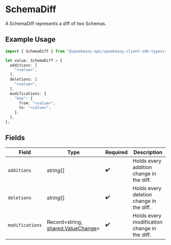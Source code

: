 # SchemaDiff

A SchemaDiff represents a diff of two Schemas.

## Example Usage

```typescript
import { SchemaDiff } from "@speakeasy-api/speakeasy-client-sdk-typescript/sdk/models/shared";

let value: SchemaDiff = {
  additions: [
    "<value>",
  ],
  deletions: [
    "<value>",
  ],
  modifications: {
    "key": {
      from: "<value>",
      to: "<value>",
    },
  },
};
```

## Fields

| Field                                                                           | Type                                                                            | Required                                                                        | Description                                                                     |
| ------------------------------------------------------------------------------- | ------------------------------------------------------------------------------- | ------------------------------------------------------------------------------- | ------------------------------------------------------------------------------- |
| `additions`                                                                     | *string*[]                                                                      | :heavy_check_mark:                                                              | Holds every addition change in the diff.                                        |
| `deletions`                                                                     | *string*[]                                                                      | :heavy_check_mark:                                                              | Holds every deletion change in the diff.                                        |
| `modifications`                                                                 | Record<string, [shared.ValueChange](../../../sdk/models/shared/valuechange.md)> | :heavy_check_mark:                                                              | Holds every modification change in the diff.                                    |